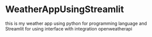 # WeatherAppUsingStreamlit
this is my weather app using python for programming language and Streamlit for using interface with integration openweatherapi

